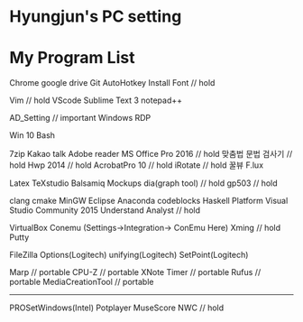 # Hyungjun's PC setting

# My Program List
Chrome
google drive
Git
AutoHotkey
Install Font		// hold

Vim			// hold
VScode
Sublime Text 3
notepad++

AD_Setting		// important
Windows RDP

Win 10 Bash

7zip
Kakao talk
Adobe reader
MS Office Pro 2016	// hold
맞춤법 문법 검사기	// hold
Hwp 2014		// hold
AcrobatPro 10		// hold
iRotate			// hold
꿀뷰
F.lux

Latex
TeXstudio
Balsamiq Mockups
dia(graph tool)		// hold
gp503			// hold

clang
cmake
MinGW
Eclipse
Anaconda
codeblocks
Haskell Platform
Visual Studio Community 2015
Understand Analyst	// hold

VirtualBox
Conemu (Settings->Integration-> ConEmu Here)
Xming			// hold
Putty

FileZilla
Options(Logitech)
unifying(Logitech)
SetPoint(Logitech)

Marp			// portable
CPU-Z			// portable
XNote Timer		// portable
Rufus			// portable
MediaCreationTool	// portable

-------------------------------------------
PROSetWindows(Intel)
Potplayer
MuseScore
NWC			// hold
